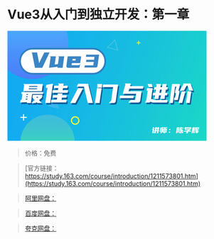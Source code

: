 # Vue3从入门到独立开发：第一章

![img](../../../assets/study163/free/3d6a89dce9084586969d64c65f9c9c18.jpg)

> 价格：免费

> [官方链接：https://study.163.com/course/introduction/1211573801.htm](https://study.163.com/course/introduction/1211573801.htm)

> [阿里网盘：]()

> [百度网盘：]()

> [夸克网盘：]()
